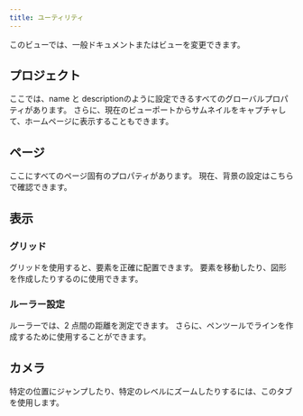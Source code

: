```yaml
---
title: ユーティリティ
---
```


このビューでは、一般ドキュメントまたはビューを変更できます。

## プロジェクト

ここでは、name と descriptionのように設定できるすべてのグローバルプロパティがあります。
さらに、現在のビューポートからサムネイルをキャプチャして、ホームページに表示することもできます。

## ページ

ここにすべてのページ固有のプロパティがあります。 現在、背景の設定はこちらで確認できます。

## 表示

### グリッド

グリッドを使用すると、要素を正確に配置できます。 要素を移動したり、図形を作成したりするのに使用できます。

### ルーラー設定

ルーラーでは、2 点間の距離を測定できます。 さらに、ペンツールでラインを作成するために使用することができます。

## カメラ

特定の位置にジャンプしたり、特定のレベルにズームしたりするには、このタブを使用します。
